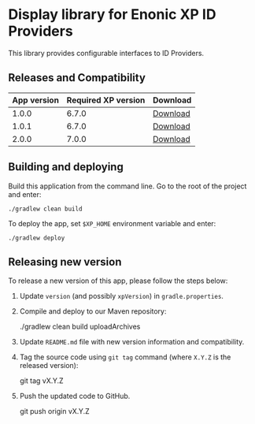 # Display library for Enonic XP ID Providers

This library provides configurable interfaces to ID Providers.


## Releases and Compatibility

| App version | Required XP version | Download |
| ----------- | ------------------- | -------- |
| 1.0.0 | 6.7.0 | [Download](http://repo.enonic.com/public/com/enonic/lib/idproviderdisplay/1.0.0/idproviderdisplay-1.0.0.jar) |
| 1.0.1 | 6.7.0 | [Download](http://repo.enonic.com/public/com/enonic/lib/idproviderdisplay/1.0.1/idproviderdisplay-1.0.1.jar) |
| 2.0.0 | 7.0.0 | [Download](http://repo.enonic.com/public/com/enonic/lib/idproviderdisplay/2.0.0/lib-idproviderdisplay-2.0.0.jar) |


## Building and deploying

Build this application from the command line. Go to the root of the project and enter:

    ./gradlew clean build

To deploy the app, set `$XP_HOME` environment variable and enter:

    ./gradlew deploy


## Releasing new version

To release a new version of this app, please follow the steps below:

1. Update `version` (and possibly `xpVersion`) in  `gradle.properties`.

2. Compile and deploy to our Maven repository:

    ./gradlew clean build uploadArchives

3. Update `README.md` file with new version information and compatibility.

4. Tag the source code using `git tag` command (where `X.Y.Z` is the released version):

    git tag vX.Y.Z

5. Push the updated code to GitHub.

    git push origin vX.Y.Z